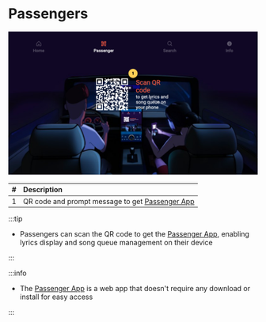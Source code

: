 # Passengers

![Passengers](./img/passengers.png)

|   # | Description                                                                                 |
| --: | :------------------------------------------------------------------------------------------ |
|   1 | QR code and prompt message to get [Passenger App](../Passenger%20App/Overview.md)                                                |

:::tip

- Passengers can scan the QR code to get the [Passenger App](../Passenger%20App/Overview.md), enabling lyrics display and song queue management on their device

:::

:::info

- The [Passenger App](../Passenger%20App/Overview.md) is a web app that doesn't require any download or install for easy access

:::